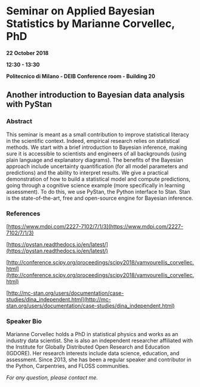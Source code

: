 # Seminar on Applied Bayesian Statistics by Marianne Corvellec, PhD

**22 October 2018**

**12:30 - 13:30**

**Politecnico di Milano - DEIB Conference room - Building 20**

## Another introduction to Bayesian data analysis with PyStan

### Abstract

This seminar is meant as a small contribution to improve statistical literacy in the scientific context. Indeed, empirical research relies on statistical methods. We start with a brief introduction to Bayesian inference, making sure it is accessible to scientists and engineers of all backgrounds (using plain language and explanatory diagrams). The benefits of the Bayesian approach include uncertainty quantification (for all model parameters and predictions) and the ability to interpret results. We give a practical demonstration of how to build a statistical model and compute predictions, going through a cognitive science example (more specifically in learning assessment). To do this, we use PyStan, the Python interface to Stan. Stan is the state-of-the-art, free and open-source engine for Bayesian inference.

### References

[https://www.mdpi.com/2227-7102/7/1/3](https://www.mdpi.com/2227-7102/7/1/3)

[https://pystan.readthedocs.io/en/latest/](https://pystan.readthedocs.io/en/latest/)

[http://conference.scipy.org/proceedings/scipy2018/vamvourellis_corvellec.html](http://conference.scipy.org/proceedings/scipy2018/vamvourellis_corvellec.html)

[http://mc-stan.org/users/documentation/case-studies/dina_independent.html](http://mc-stan.org/users/documentation/case-studies/dina_independent.html)


### Speaker Bio

Marianne Corvellec holds a PhD in statistical physics and works as an industry data scientist. She is also an independent researcher affiliated with the Institute for Globally Distributed Open Research and Education (IGDORE). Her research interests include data science, education, and assessment. Since 2013, she has been a regular speaker and contributor in the Python, Carpentries, and FLOSS communities.


_For any question, please contact me._
